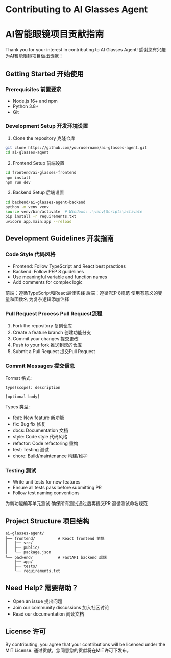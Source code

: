 # Contributing to AI Glasses Agent
# AI智能眼镜项目贡献指南

Thank you for your interest in contributing to AI Glasses Agent!
感谢您有兴趣为AI智能眼镜项目做出贡献！

## Getting Started 开始使用

### Prerequisites 前置要求
- Node.js 16+ and npm
- Python 3.8+
- Git

### Development Setup 开发环境设置
1. Clone the repository 克隆仓库
```bash
git clone https://github.com/yourusername/ai-glasses-agent.git
cd ai-glasses-agent
```

2. Frontend Setup 前端设置
```bash
cd frontend/ai-glasses-frontend
npm install
npm run dev
```

3. Backend Setup 后端设置
```bash
cd backend/ai-glasses-agent-backend
python -m venv venv
source venv/bin/activate  # Windows: .\venv\Scripts\activate
pip install -r requirements.txt
uvicorn app.main:app --reload
```

## Development Guidelines 开发指南

### Code Style 代码风格
- Frontend: Follow TypeScript and React best practices
- Backend: Follow PEP 8 guidelines
- Use meaningful variable and function names
- Add comments for complex logic

前端：遵循TypeScript和React最佳实践
后端：遵循PEP 8规范
使用有意义的变量和函数名
为复杂逻辑添加注释

### Pull Request Process Pull Request流程
1. Fork the repository 复刻仓库
2. Create a feature branch 创建功能分支
3. Commit your changes 提交更改
4. Push to your fork 推送到您的仓库
5. Submit a Pull Request 提交Pull Request

### Commit Messages 提交信息
Format 格式:
```
type(scope): description

[optional body]
```

Types 类型:
- feat: New feature 新功能
- fix: Bug fix 修复
- docs: Documentation 文档
- style: Code style 代码风格
- refactor: Code refactoring 重构
- test: Testing 测试
- chore: Build/maintenance 构建/维护

### Testing 测试
- Write unit tests for new features
- Ensure all tests pass before submitting PR
- Follow test naming conventions

为新功能编写单元测试
确保所有测试通过后再提交PR
遵循测试命名规范

## Project Structure 项目结构
```
ai-glasses-agent/
├── frontend/          # React frontend 前端
│   ├── src/
│   ├── public/
│   └── package.json
└── backend/           # FastAPI backend 后端
    ├── app/
    ├── tests/
    └── requirements.txt
```

## Need Help? 需要帮助？
- Open an issue 提出问题
- Join our community discussions 加入社区讨论
- Read our documentation 阅读文档

## License 许可
By contributing, you agree that your contributions will be licensed under the MIT License.
通过贡献，您同意您的贡献将在MIT许可下发布。
